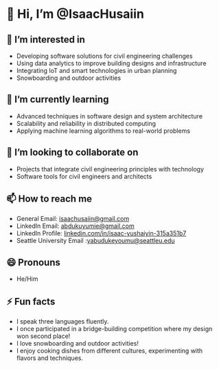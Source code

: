 # 👋 Hi, I’m @IsaacHusaiin

## 👀 I’m interested in
- Developing software solutions for civil engineering challenges
- Using data analytics to improve building designs and infrastructure
- Integrating IoT and smart technologies in urban planning
- Snowboarding and outdoor activities

## 🌱 I’m currently learning
- Advanced techniques in software design and system architecture
- Scalability and reliability in distributed computing
- Applying machine learning algorithms to real-world problems

## 💞️ I’m looking to collaborate on
- Projects that integrate civil engineering principles with technology
- Software tools for civil engineers and architects

## 📫 How to reach me
- General Email: [isaachusaiin@gmail.com](mailto:isaachusaiin@gmail.com)
- LinkedIn Email: [abdukuyumie@gmail.com](mailto:abdukuyumie@gmail.com)
- LinkedIn Profile: [linkedin.com/in/isaac-yushaiyin-315a351b7](https://www.linkedin.com/in/isaac-yushaiyin-315a351b7)
- Seattle University Email :[yabudukeyoumu@seattleu.edu](mailto:yabudukeyoumu@seattleu.edu)

## 😄 Pronouns
- He/Him

## ⚡ Fun facts
- I speak three languages fluently.
- I once participated in a bridge-building competition where my design won second place!
- I love snowboarding and outdoor activities!
- I enjoy cooking dishes from different cultures, experimenting with flavors and techniques.
